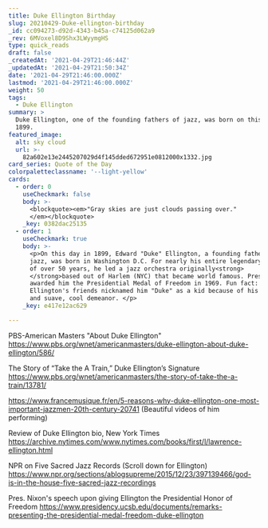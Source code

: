 ```yaml
---
title: Duke Ellington Birthday
slug: 20210429-Duke-ellington-birthday
_id: cc094273-d92d-4343-b45a-c74125d062a9
_rev: 6MVoxel8D9Shx3LWyymgHS
type: quick_reads
draft: false
_createdAt: '2021-04-29T21:46:44Z'
_updatedAt: '2021-04-29T21:50:34Z'
date: '2021-04-29T21:46:00.000Z'
lastmod: '2021-04-29T21:46:00.000Z'
weight: 50
tags:
  - Duke Ellington
summary: >
  Duke Ellington, one of the founding fathers of jazz, was born on this day in
  1899. 
featured_image:
  alt: sky cloud
  url: >-
    82a602e13e2445207029d4f145dded672951e0812000x1332.jpg
card_series: Quote of the Day
colorpaletteclassname: '--light-yellow'
cards:
  - order: 0
    useCheckmark: false
    body: >-
      <blockquote><em>"Gray skies are just clouds passing over."
      </em></blockquote>
    _key: 0382dac25135
  - order: 1
    useCheckmark: true
    body: >-
      <p>On this day in 1899, Edward "Duke" Ellington, a founding father of
      jazz, was born in Washington D.C. For nearly his entire legendary career
      of over 50 years, he led a jazz orchestra originally<strong>
      </strong>based out of Harlem (NYC) that became world famous. Pres. Nixon
      awarded him the Presidential Medal of Freedom in 1969. Fun fact:
      Ellington's friends nicknamed him "Duke" as a kid because of his manners
      and suave, cool demeanor. </p>
    _key: e417e12ac629

---
```

PBS-American Masters "About Duke Ellington" https://www.pbs.org/wnet/americanmasters/duke-ellington-about-duke-ellington/586/ 

The Story of “Take the A Train,” Duke Ellington’s Signature https://www.pbs.org/wnet/americanmasters/the-story-of-take-the-a-train/13781/

https://www.francemusique.fr/en/5-reasons-why-duke-ellington-one-most-important-jazzmen-20th-century-20741 (Beautiful videos of him performing) 

Review of Duke Ellington bio, New York Times https://archive.nytimes.com/www.nytimes.com/books/first/l/lawrence-ellington.html

NPR on Five Sacred Jazz Records (Scroll down for Ellington) https://www.npr.org/sections/ablogsupreme/2015/12/23/397139466/god-is-in-the-house-five-sacred-jazz-recordings

Pres. Nixon's speech upon giving Ellington the Presidential Honor of Freedom https://www.presidency.ucsb.edu/documents/remarks-presenting-the-presidential-medal-freedom-duke-ellington